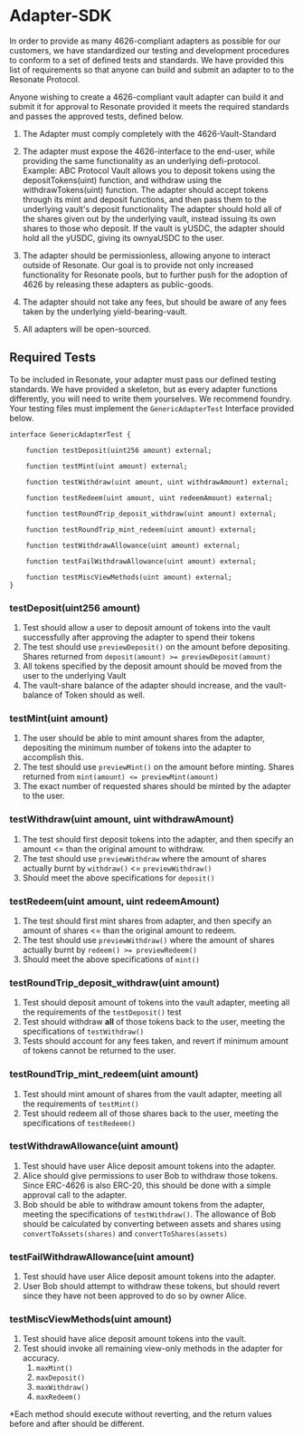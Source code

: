 # Adapter-SDK

In order to provide as many 4626-compliant adapters as possible for our customers, we have standardized our testing and development procedures to conform to a set of defined tests and standards. We have provided this list of requirements so that anyone can build and submit an adapter to to the Resonate Protocol. 

Anyone wishing to create a 4626-compliant vault adapter can build it and submit it for approval to Resonate provided it meets the required standards and passes the approved tests, defined below.

1. The Adapter must comply completely with the 4626-Vault-Standard
2. The adapter must expose the 4626-interface to the end-user, while providing the same functionality as an underlying defi-protocol.
  Example: ABC Protocol Vault allows you to deposit tokens using the depositTokens(uint) function, and withdraw using the withdrawTokens(uint) function. The adapter should accept tokens through its mint and deposit functions, and then pass them to the underlying vault's deposit functionality
The adapter should hold all of the shares given out by the underlying vault, instead issuing its own shares to those who deposit. If the vault is yUSDC, the adapter should hold all the yUSDC, giving its ownyaUSDC to the user.

3. The adapter should be permissionless, allowing anyone to interact outside of Resonate.
Our goal is to provide not only increased functionality for Resonate pools, but to further push for the adoption of 4626 by releasing these adapters as public-goods.

4. The adapter should not take any fees, but should be aware of any fees taken by the underlying yield-bearing-vault.

5. All adapters will be open-sourced.

## Required Tests

To be included in Resonate, your adapter must pass our defined testing standards. We have provided a skeleton, but as every adapter functions differently, you will need to write them yourselves. We recommend foundry. Your testing files must implement the `GenericAdapterTest` Interface provided below.

```
interface GenericAdapterTest {

    function testDeposit(uint256 amount) external;

    function testMint(uint amount) external;

    function testWithdraw(uint amount, uint withdrawAmount) external;

    function testRedeem(uint amount, uint redeemAmount) external;

    function testRoundTrip_deposit_withdraw(uint amount) external;
    
    function testRoundTrip_mint_redeem(uint amount) external;

    function testWithdrawAllowance(uint amount) external;

    function testFailWithdrawAllowance(uint amount) external;

    function testMiscViewMethods(uint amount) external;
}
```

### testDeposit(uint256 amount)
1. Test should allow a user to deposit amount of tokens into the vault successfully after approving the adapter to spend their tokens
3. The test should use `previewDeposit()` on the amount before depositing. Shares returned from `deposit(amount) >= previewDeposit(amount)`
3. All tokens specified by the deposit amount should be moved from the user to the underlying Vault
4. The vault-share balance of the adapter should increase, and the vault-balance of Token should as well.

### testMint(uint amount)
1. The user should be able to mint amount shares from the adapter, depositing the minimum number of tokens into the adapter to accomplish this.
2. The test should use `previewMint()` on the amount before minting. Shares returned from `mint(amount) <= previewMint(amount)`
3. The exact number of requested shares should be minted by the adapter to the user.

### testWithdraw(uint amount, uint withdrawAmount)
1. The test should first deposit tokens into the adapter, and then specify an amount <= than the original amount to withdraw.
2. The test should use `previewWithdraw` where the amount of shares actually burnt by `withdraw()` <= `previewWithdraw()`
3. Should meet the above specifications for `deposit()`

### testRedeem(uint amount, uint redeemAmount)
1. The test should first mint shares from adapter, and then specify an amount of shares <= than the original amount to redeem.
2. The test should use `previewWithdraw()` where the amount of shares actually burnt by `redeem() >= previewRedeem()`
3. Should meet the above specifications of `mint()`

### testRoundTrip_deposit_withdraw(uint amount)
1. Test should deposit amount of tokens into the vault adapter, meeting all the requirements of the `testDeposit()` test
2. Test should withdraw **all** of those tokens back to the user, meeting the specifications of `testWithdraw()`
3. Tests should account for any fees taken, and revert if minimum amount of tokens cannot be returned to the user. 

### testRoundTrip_mint_redeem(uint amount)
1. Test should mint amount of shares from the vault adapter, meeting all the requirements of `testMint()`
2. Test should redeem all of those shares back to the user, meeting the specifications of `testRedeem()`

### testWithdrawAllowance(uint amount)
1. Test should have user Alice deposit amount tokens into the adapter. 
2. Alice should give permissions to user Bob to withdraw those tokens. Since ERC-4626 is also ERC-20, this should be done with a simple approval call to the adapter.
3. Bob should be able to withdraw amount tokens from the adapter, meeting the specifications of `testWithdraw()`. The allowance of Bob should be calculated by converting between assets and shares using `convertToAssets(shares)` and `convertToShares(assets)`

### testFailWithdrawAllowance(uint amount)
1. Test should have user Alice deposit amount tokens into the adapter. 
2. User Bob should attempt to withdraw these tokens, but should revert since they have not been approved to do so by owner Alice.

### testMiscViewMethods(uint amount)
1. Test should have alice deposit amount tokens into the vault.
2. Test should invoke all remaining view-only methods in the adapter for accuracy.
    1. `maxMint()`
    2. `maxDeposit()`
    3. `maxWithdraw()`
    4. `maxRedeem()`

*Each method should execute without reverting, and the return values before and after should be different.
